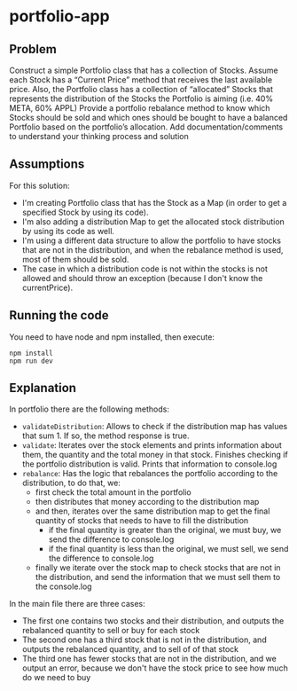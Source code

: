 # portfolio-app

## Problem

Construct a simple Portfolio class that has a collection of Stocks. Assume each Stock has a “Current Price” method that receives the last available price. Also, the Portfolio class has a collection of “allocated” Stocks that represents the distribution of the Stocks the Portfolio is aiming (i.e. 40% META, 60% APPL)
Provide a portfolio rebalance method to know which Stocks should be sold and which ones should be bought to have a balanced Portfolio based on the portfolio’s allocation.
Add documentation/comments to understand your thinking process and solution

## Assumptions

For this solution:
- I'm creating Portfolio class that has the Stock as a Map (in order to get a specified Stock by using its code). 
- I'm also adding a distribution Map to get the allocated stock distribution by using its code as well.
- I'm using a different data structure to allow the portfolio to have stocks that are not in the distribution, and when the rebalance method is used, most of them should be sold. 
- The case in which a distribution code is not within the stocks is not allowed and should throw an exception (because I don't know the currentPrice).

## Running the code

You need to have node and npm installed, then execute:

```
npm install
npm run dev
```

## Explanation

In portfolio there are the following methods:

- `validateDistribution`: Allows to check if the distribution map has values that sum 1. If so, the method response is true.
- `validate`: Iterates over the stock elements and prints information about them, the quantity and the total money in that stock. Finishes checking if the portfolio distribution is valid. Prints that information to console.log
- `rebalance`: Has the logic that rebalances the portfolio according to the distribution, to do that, we:
  - first check the total amount in the portfolio
  - then distributes that money according to the distribution map
  - and then, iterates over the same distribution map to get the final quantity of stocks that needs to have to fill the distribution
    - if the final quantity is greater than the original, we must buy, we send the difference to console.log
    - if the final quantity is less than the original, we must sell, we send the difference to console.log
  - finally we iterate over the stock map to check stocks that are not in the distribution, and send the information that we must sell them to the console.log

In the main file there are three cases:
-  The first one contains two stocks and their distribution, and outputs the rebalanced quantity to sell or buy for each stock
-  The second one has a third stock that is not in the distribution, and outputs the rebalanced quantity, and to sell of of that stock
-  The third one has fewer stocks that are not in the distribution, and we output an error, because we don't have the stock price to see how much do we need to buy 
